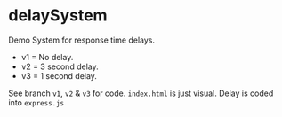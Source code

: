 # delaySystem
Demo System for response time delays.

- v1 = No delay.
- v2 = 3 second delay.
- v3 = 1 second delay.

See branch `v1`, `v2` & `v3` for code.
`index.html` is just visual. Delay is coded into `express.js`

